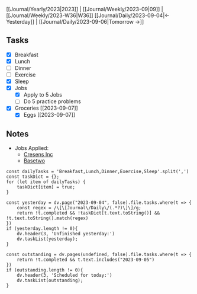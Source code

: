 [[Journal/Yearly/2023|2023]] | [[Journal/Weekly/2023-09|09]] |[[Journal/Weekly/2023-W36|W36]]
[[Journal/Daily/2023-09-04|<- Yesterday]] | [[Journal/Daily/2023-09-06|Tomorrow ->]]

## Tasks
- [x] Breakfast
- [x] Lunch
- [ ] Dinner
- [ ] Exercise
- [x] Sleep
- [x] Jobs
	- [x] Apply to 5 Jobs
	- [ ] Do 5 practice problems
- [x] Groceries [[2023-09-07]]
	- [x] Eggs  [[2023-09-07]]
## Notes
- Jobs Applied:
	- [Cresens Inc](https://www.monster.ca/job-openings/senior-python-software-engineer-toronto-08--1a838023-02bc-4a29-a2cf-78edc7d4e064?mescoid=1500127001001)
	- [Basetwo](https://apply.workable.com/basetwo/j/186211E045/)
```dataviewjs
const dailyTasks = 'Breakfast,Lunch,Dinner,Exercise,Sleep'.split(',')
const taskDict = {}; 
for (let item of dailyTasks) {
	taskDict[item] = true;
}

const yesterday = dv.page("2023-09-04", false).file.tasks.where(t => {
	const regex = /\[\[Journal\/Daily\/(.*?)\]\]/g;
	return !t.completed && !taskDict[t.text.toString()] && !t.text.toString().match(regex)
})
if (yesterday.length != 0){
	dv.header(3, 'Unfinished yesterday:')
	dv.taskList(yesterday);
}

const outstanding = dv.pages(undefined, false).file.tasks.where(t => {
	return !t.completed && t.text.includes("2023-09-05")
})
if (outstanding.length != 0){
	dv.header(3, 'Scheduled for today:')
	dv.taskList(outstanding);
} 

```
